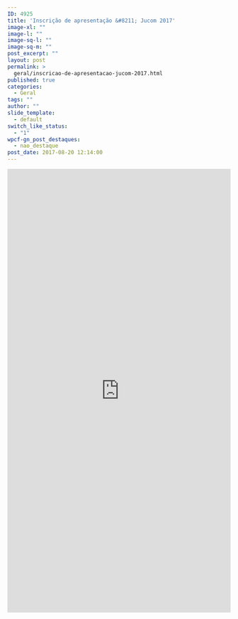 ```yaml
---
ID: 4925
title: 'Inscrição de apresentação &#8211; Jucom 2017'
image-xl: ""
image-l: ""
image-sq-l: ""
image-sq-m: ""
post_excerpt: ""
layout: post
permalink: >
  geral/inscricao-de-apresentacao-jucom-2017.html
published: true
categories:
  - Geral
tags: ""
author: ""
slide_template:
  - default
switch_like_status:
  - "1"
wpcf-gn_post_destaques:
  - nao_destaque
post_date: 2017-08-20 12:14:00
---
```

<iframe src="https://docs.google.com/forms/d/e/1FAIpQLSf6BdEx70YxzgWHhdYWOShvBhR0-M_kX6Gi2UCNH858fGTVJg/viewform?embedded=true" width="100%" height="1000" frameborder="0" marginwidth="0" marginheight="0">Carregando…</iframe>